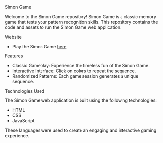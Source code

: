 Simon Game

Welcome to the Simon Game repository! Simon Game is a classic memory game that tests your pattern recognition skills. This repository contains the code and assets to run the Simon Game web application.

Website

- Play the Simon Game [here](https://tanvir-simongame.onrender.com/).

Features
- Classic Gameplay: Experience the timeless fun of the Simon Game.
- Interactive Interface: Click on colors to repeat the sequence.
- Randomized Patterns: Each game session generates a unique sequence.

Technologies Used

 The Simon Game web application is built using the following technologies:

- HTML
- CSS
- JavaScript
 
These languages were used to create an engaging and interactive gaming experience.
